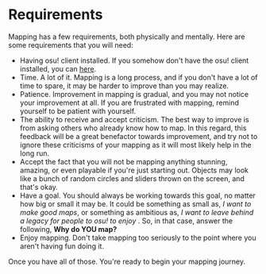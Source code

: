 # Requirements

Mapping has a few requirements, both physically and mentally. Here are some requirements that you will need:

- Having osu! client installed. If you somehow don't have the osu! client installed, you can [here](https://osu.ppy.sh/home).
- Time. A lot of it. Mapping is a long process, and if you don't have a lot of time to spare, it may be harder to improve than you may realize.
- Patience. Improvement in mapping is gradual, and you may not notice your improvement at all. If you are frustrated with mapping, remind yourself to be patient with yourself.
- The ability to receive and accept criticism. The best way to improve is from asking others who already know how to map. In this regard, this feedback will be a great benefactor towards improvement, and try not to ignore these criticisms of your mapping as it will most likely help in the long run.
- Accept the fact that you will not be mapping anything stunning, amazing, or even playable if you're just starting out. Objects may look like a bunch of random circles and sliders thrown on the screen, and that's okay.
- Have a goal. You should always be working towards this goal, no matter how big or small it may be. It could be something as small as, *I want to make good maps*, or something as ambitious as, *I want to leave behind a legacy for people to osu! to enjoy* . So, in that case, answer the following, **Why do YOU map?**
- Enjoy mapping. Don't take mapping too seriously to the point where you aren't having fun doing it.

Once you have all of those. You're ready to begin your mapping journey.
